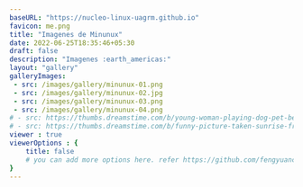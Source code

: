```yaml
---
baseURL: "https://nucleo-linux-uagrm.github.io"
favicon: me.png
title: "Imagenes de Minunux"
date: 2022-06-25T18:35:46+05:30
draft: false
description: "Imagenes :earth_americas:"
layout: "gallery"
galleryImages:
 - src: /images/gallery/minunux-01.png
 - src: /images/gallery/minunux-02.jpg
 - src: /images/gallery/minunux-03.png
 - src: /images/gallery/minunux-04.png
# - src: https://thumbs.dreamstime.com/b/young-woman-playing-dog-pet-beach-sunrise-sunset-girl-dog-having-fun-seasid-seaside-cute-neglected-stay-66480218.jpg
# - src: https://thumbs.dreamstime.com/b/funny-picture-taken-sunrise-frozen-lake-perspective-rider-retro-bicycle-sunrise-personal-211066044.jpg 
viewer : true
viewerOptions : {
    title: false
    # you can add more options here. refer https://github.com/fengyuanchen/viewerjs?tab=readme-ov-file#options
}
---
```

